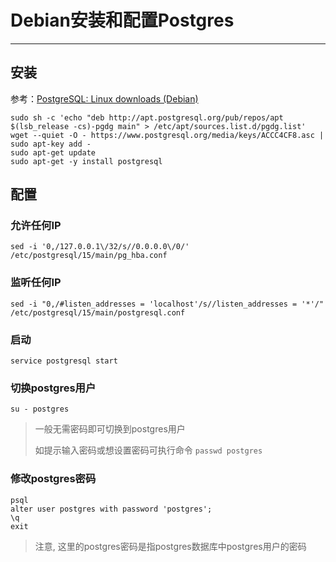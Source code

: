 # Debian安装和配置Postgres

---

## 安装

参考：[PostgreSQL: Linux downloads (Debian)](https://www.postgresql.org/download/linux/debian/)

```
sudo sh -c 'echo "deb http://apt.postgresql.org/pub/repos/apt $(lsb_release -cs)-pgdg main" > /etc/apt/sources.list.d/pgdg.list'
wget --quiet -O - https://www.postgresql.org/media/keys/ACCC4CF8.asc | sudo apt-key add -
sudo apt-get update
sudo apt-get -y install postgresql
```

## 配置

### 允许任何IP

```
sed -i '0,/127.0.0.1\/32/s//0.0.0.0\/0/' /etc/postgresql/15/main/pg_hba.conf
```

### 监听任何IP

```
sed -i "0,/#listen_addresses = 'localhost'/s//listen_addresses = '*'/" /etc/postgresql/15/main/postgresql.conf
```

### 启动

```
service postgresql start
```

### 切换postgres用户

```
su - postgres
```

> 一般无需密码即可切换到postgres用户
>
> 如提示输入密码或想设置密码可执行命令 `passwd postgres`

### 修改postgres密码

```
psql
alter user postgres with password 'postgres';
\q
exit
```

> 注意, 这里的postgres密码是指postgres数据库中postgres用户的密码
